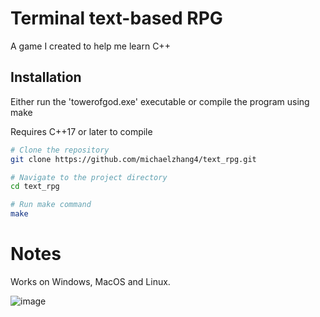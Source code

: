 # Terminal text-based RPG

A game I created to help me learn C++

## Installation

Either run the 'towerofgod.exe' executable or compile the program using make

Requires C++17 or later to compile

```sh
# Clone the repository
git clone https://github.com/michaelzhang4/text_rpg.git

# Navigate to the project directory
cd text_rpg

# Run make command
make
```

# Notes

Works on Windows, MacOS and Linux.

![image](https://github.com/user-attachments/assets/29a0854e-3e72-41ba-a1e8-dc8b98a7e599)





